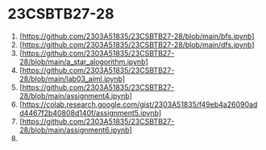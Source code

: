 # 23CSBTB27-28
1. [https://github.com/2303A51835/23CSBTB27-28/blob/main/bfs.ipynb]
2. [https://github.com/2303A51835/23CSBTB27-28/blob/main/dfs.ipynb]
3. [https://github.com/2303A51835/23CSBTB27-28/blob/main/a_star_alogorithm.ipynb]
4. [https://github.com/2303A51835/23CSBTB27-28/blob/main/lab03_aiml.ipynb]
5. [https://github.com/2303A51835/23CSBTB27-28/blob/main/assignment4.ipynb]
6. [https://colab.research.google.com/gist/2303A51835/f49eb4a26090add4467f2b40808d140f/assignment5.ipynb]
7. [https://github.com/2303A51835/23CSBTB27-28/blob/main/assignment6.ipynb]
8. 
